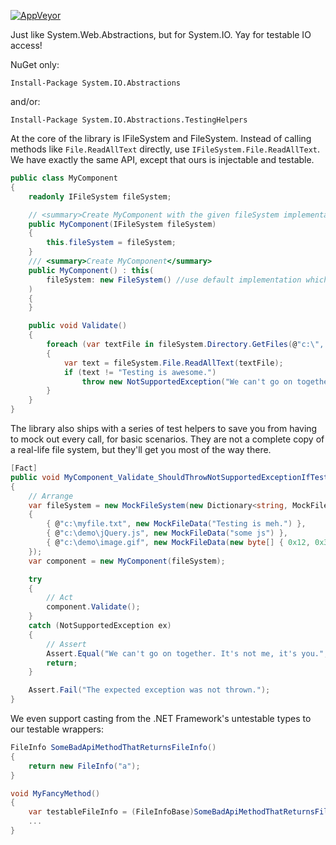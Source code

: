 [![AppVeyor](https://ci.appveyor.com/api/projects/status/github/tathamoddie/System.IO.Abstractions?svg=true)](https://ci.appveyor.com/project/tathamoddie/system-io-abstractions)

Just like System.Web.Abstractions, but for System.IO. Yay for testable IO access!

NuGet only:

    Install-Package System.IO.Abstractions

and/or:

    Install-Package System.IO.Abstractions.TestingHelpers

At the core of the library is IFileSystem and FileSystem. Instead of calling methods like `File.ReadAllText` directly, use `IFileSystem.File.ReadAllText`. We have exactly the same API, except that ours is injectable and testable.

```csharp
public class MyComponent
{
    readonly IFileSystem fileSystem;

    // <summary>Create MyComponent with the given fileSystem implementation</summary>
    public MyComponent(IFileSystem fileSystem)
    {
        this.fileSystem = fileSystem;
    }
    /// <summary>Create MyComponent</summary>
    public MyComponent() : this( 
        fileSystem: new FileSystem() //use default implementation which calls System.IO
    ) 
    {
    }

    public void Validate()
    {
        foreach (var textFile in fileSystem.Directory.GetFiles(@"c:\", "*.txt", SearchOption.TopDirectoryOnly))
        {
            var text = fileSystem.File.ReadAllText(textFile);
            if (text != "Testing is awesome.")
                throw new NotSupportedException("We can't go on together. It's not me, it's you.");
        }
    }
}
```

The library also ships with a series of test helpers to save you from having to mock out every call, for basic scenarios. They are not a complete copy of a real-life file system, but they'll get you most of the way there.

```csharp
[Fact]
public void MyComponent_Validate_ShouldThrowNotSupportedExceptionIfTestingIsNotAwesome()
{
    // Arrange
    var fileSystem = new MockFileSystem(new Dictionary<string, MockFileData>
    {
        { @"c:\myfile.txt", new MockFileData("Testing is meh.") },
        { @"c:\demo\jQuery.js", new MockFileData("some js") },
        { @"c:\demo\image.gif", new MockFileData(new byte[] { 0x12, 0x34, 0x56, 0xd2 }) }
    });
    var component = new MyComponent(fileSystem);

    try
    {
        // Act
        component.Validate();
    }
    catch (NotSupportedException ex)
    {
        // Assert
        Assert.Equal("We can't go on together. It's not me, it's you.", ex.Message);
        return;
    }

    Assert.Fail("The expected exception was not thrown.");
}
```
We even support casting from the .NET Framework's untestable types to our testable wrappers:

```csharp
FileInfo SomeBadApiMethodThatReturnsFileInfo()
{
    return new FileInfo("a");
}

void MyFancyMethod()
{
    var testableFileInfo = (FileInfoBase)SomeBadApiMethodThatReturnsFileInfo();
    ...
}
```
